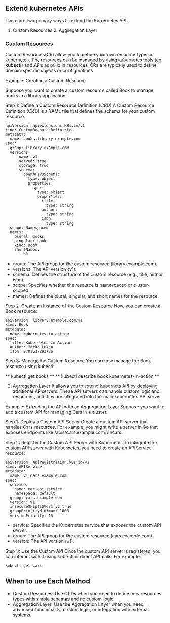 ## Extend kubernetes APIs

There are two primary ways to extend the Kubernetes API:

1. Custom Resources 2. Aggregation Layer

### Custom Resources

Custom Resources(CR) allow you to define your own resource types in kubernetes. The resources can be managed by using kubernetes tools (eg. **kubectl**) and APIs as build in resources. CRs are typically used to define domain-specific objects or configurations

Example: Creating a Custom Resource

Suppose you want to create a custom resource called Book to manage books in a library application.

Step 1: Define a Custom Resource Definition (CRD)
A Custom Resource Definition (CRD) is a YAML file that defines the schema for your custom resource.

```
apiVersion: apiextensions.k8s.io/v1
kind: CustomResourceDefinition
metadata:
  name: books.library.example.com
spec:
  group: library.example.com
  versions:
    - name: v1
      served: true
      storage: true
      schema:
        openAPIV3Schema:
          type: object
          properties:
            spec:
              type: object
              properties:
                title:
                  type: string
                author:
                  type: string
                isbn:
                  type: string
  scope: Namespaced
  names:
    plural: books
    singular: book
    kind: Book
    shortNames:
      - bk     
```
- group: The API group for the custom resource (library.example.com).
- versions: The API version (v1).
- schema: Defines the structure of the custom resource (e.g., title, author, isbn).
- scope: Specifies whether the resource is namespaced or cluster-scoped.
- names: Defines the plural, singular, and short names for the resource.

Step 2: Create an Instance of the Custom Resource
Now, you can create a Book resource:
```
apiVersion: library.example.com/v1
kind: Book
metadata:
  name: kubernetes-in-action
spec:
  title: Kubernetes in Action
  author: Marko Luksa
  isbn: 9781617293726
```

Step 3: Manage the Custom Resource
You can now manage the Book resource using kubectl:

** kubectl get books **
** kubectl describe book kubernetes-in-action **

2. Agrregation Layer
It allows you to extend kubernets API by deploying additional APIservers. These API servers can handle custom logic and resources, and they are integrated into the main kubernetes API server

Example: Extending the API with an Aggregation Layer
Suppose you want to add a custom API for managing Cars in a cluster.

Step 1: Deploy a Custom API Server
Create a custom API server that handles Cars resources. For example, you might write a server in Go that exposes endpoints like /apis/cars.example.com/v1/cars.

Step 2: Register the Custom API Server with Kubernetes
To integrate the custom API server with Kubernetes, you need to create an APIService resource:
```
apiVersion: apiregistration.k8s.io/v1
kind: APIService
metadata:
  name: v1.cars.example.com
spec:
  service:
    name: car-api-service
    namespace: default
  group: cars.example.com
  version: v1
  insecureSkipTLSVerify: true
  groupPriorityMinimum: 1000
  versionPriority: 15
```
- service: Specifies the Kubernetes service that exposes the custom API server.
- group: The API group for the custom resource (cars.example.com).
- version: The API version (v1).

Step 3: Use the Custom API
Once the custom API server is registered, you can interact with it using kubectl or direct API calls. For example:
```
kubectl get cars
```

## When to use Each Method

- Custom Resources: Use CRDs when you need to define new resources types with simple schemas and no custom logic.
- Aggregation Layer: Use the Aggregation Layer when you need advanced functionality, custom logic, or integration with external systems.





